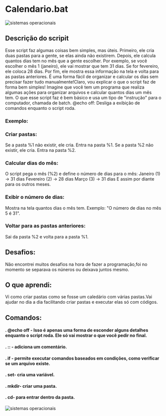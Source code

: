 # Calendario.bat
![sistemas operacionais](https://media0.giphy.com/media/v1.Y2lkPTc5MGI3NjExZG1ucGIyYjN1bnM1MGV4NG1pdnM2YnBwZW16YndmYmNpbHR0M2dodiZlcD12MV9pbnRlcm5hbF9naWZfYnlfaWQmY3Q9cw/C5zzP0umvvCg6KccPr/giphy.gif)

## Descrição do scripit
Esse script faz algumas coisas bem simples, mas úteis. Primeiro, ele cria duas pastas para a gente, se elas ainda não existirem. Depois, ele calcula quantos dias tem no mês que a gente escolher. Por exemplo, se você escolher o mês 1 (janeiro), ele vai mostrar que tem 31 dias. Se for fevereiro, ele coloca 28 dias. Por fim, ele mostra essa informação na tela e volta para as pastas anteriores. É uma forma fácil de organizar e calcular os dias sem precisar fazer tudo manualmente!Claro, vou explicar o que o script faz de forma bem simples!
Imagine que você tem um programa que realiza algumas ações para organizar arquivos e calcular quantos dias um mês tem. O que esse script faz é bem básico e usa um tipo de "instrução" para o computador, chamada de batch.
@echo off: Desliga a exibição de comandos enquanto o script roda.

### Exemplo:

### Criar pastas:
Se a pasta %1 não existir, ele cria.
Entra na pasta %1.
Se a pasta %2 não existir, ele cria.
Entra na pasta %2.

### Calcular dias do mês:
O script pega o mês (%2) e define o número de dias para o mês:
Janeiro (1) → 31 dias
Fevereiro (2) → 28 dias
Março (3) → 31 dias
E assim por diante para os outros meses.

### Exibir o número de dias:
Mostra na tela quantos dias o mês tem. Exemplo: "O número de dias no mês 5 é 31".

### Voltar para as pastas anteriores:
Sai da pasta %2 e volta para a pasta %1.

## Desafios:
Não encontrei muitos desafios na hora de fazer a programação,foi no momento se separava os núneros ou deixava juntos mesmo.

## O que aprendi: 
Vi como criar pastas como se fosse um caledário com várias pastas.Vai ajudar no dia a dia facilitando criar pastas e executar elas só com códigos.

## Comandos:
#### . @echo off - Isso é apenas uma forma de esconder alguns detalhes enquanto o script roda. Ele só vai mostrar o que você pedir no final.
#### . :: - adiciona um comentário.
#### . if - permite executar comandos baseados em condições, como verificar se um arquivo existe.
#### . set- cria uma variável.
#### . mkdir- criar uma pasta.
#### . cd- para entrar dentro da pasta.

![sistemas operacionais](https://media0.giphy.com/media/v1.Y2lkPTc5MGI3NjExZzEzdWhrZmFuZm8wNGQ1Ym9paDg0eXo0Nmt4YXg1ZnZoemlhMWpsbCZlcD12MV9pbnRlcm5hbF9naWZfYnlfaWQmY3Q9Zw/LHZyixOnHwDDy/giphy.gif)
